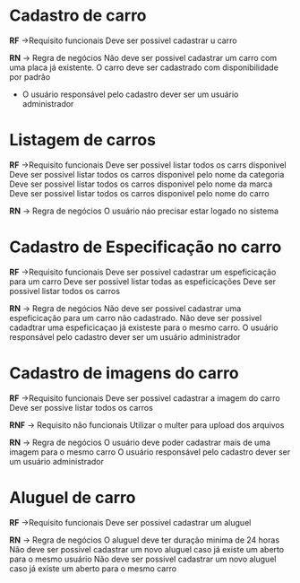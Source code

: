 # Cadastro de carro

**RF** ->Requisito funcionais
Deve ser possivel cadastrar u carro

**RN** -> Regra de negócios
Não deve ser possivel cadastrar um carro com uma placa já existente.
O carro deve ser cadastrado com disponibilidade por padrão

- O usuário responsável pelo cadastro dever ser um usuário administrador

# Listagem de carros

**RF** ->Requisito funcionais
Deve ser possivel listar todos os carrs disponivel
Deve ser possivel listar todos os carros disponivel pelo nome da categoria
Deve ser possivel listar todos os carros disponivel pelo nome da marca
Deve ser possivel listar todos os carros disponivel pelo nome do carro

**RN** -> Regra de negócios
O usuário náo precisar estar logado no sistema

# Cadastro de Especificação no carro

**RF** ->Requisito funcionais
Deve ser possivel cadastrar um espeficicação para um carro
Deve ser possivel listar todas as espeficicações
Deve ser possivel listar todos os carros

**RN** -> Regra de negócios
Não deve ser possivel cadastrar uma espeficicação para um carro não cadastrado.
Não deve ser possivel cadadtrar uma espeficicaçao já existeste para o mesmo carro.
O usuário responsável pelo cadastro dever ser um usuário administrador

# Cadastro de imagens do carro

**RF** ->Requisito funcionais
Deve ser possivel cadastrar a imagem do carro
Deve ser possive listar todos os carros

**RNF** -> Requisito não funcionais
Utilizar o multer para upload dos arquivos

**RN** -> Regra de negócios
O usuário deve poder cadastrar mais de uma imagem para o mesmo carro
O usuário responsável pelo cadastro dever ser um usuário administrador

# Aluguel de carro

**RF** ->Requisito funcionais
Deve ser possivel cadastrar um aluguel

**RN** -> Regra de negócios
O aluguel deve ter duração minima de 24 horas
Não deve ser possivel cadastrar um novo aluguel caso já existe um aberto para o mesmo usuário
Não deve ser possivel cadastrar um novo aluguel caso já existe um aberto para o mesmo carro
